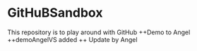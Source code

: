 # GitHuBSandbox
This repository is to play around with GitHub
++Demo to Angel
++demoAngelVS added
++ Update by Angel
